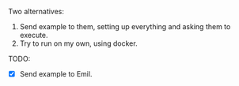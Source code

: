 Two alternatives:
1. Send example to them, setting up everything and asking them to execute.
2. Try to run on my own, using docker.

TODO:
- [x] Send example to Emil.


